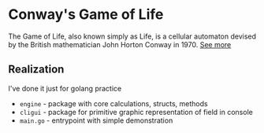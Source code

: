 # Conway's Game of Life
The Game of Life, also known simply as Life, is a cellular automaton devised by the British mathematician John Horton Conway in 1970. [See more](https://en.wikipedia.org/wiki/Conway%27s_Game_of_Life)

## Realization
I've done it just for golang practice

- `engine` - package with core calculations, structs, methods
- `cligui` - package for primitive graphic representation of field in console
- `main.go` - entrypoint with simple demonstration